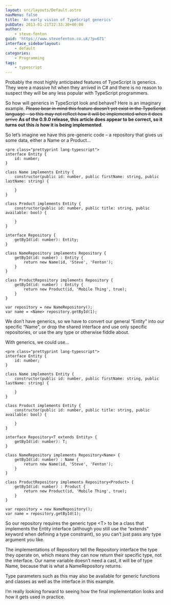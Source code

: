 ```yaml
---
layout: src/layouts/Default.astro
navMenu: false
title: 'An early vision of TypeScript generics'
pubDate: 2013-01-21T22:33:30+00:00
author:
    - steve-fenton
guid: 'https://www.stevefenton.co.uk/?p=671'
interface_sidebarlayout:
    - default
categories:
    - Programming
tags:
    - typescript
---
```


Probably the most highly anticipated features of TypeScript is generics. They were a massive hit when they arrived in C# and there is no reason to suspect they will be any less popular with TypeScript programmers.

So how will generics in TypeScript look and behave? Here is an imaginary example. <del>Please bear in mind this feature doesn’t yet exist in the TypeScript language – so this may not reflect how it will be implemented when it does arrive</del> **As of the 0.9.0 release, this article does appear to be correct, so it turns out this *is* how it is being implemented**.

So let’s imagine we have this pre-generic code – a repository that gives us some data, either a Name or a Product…

```
<pre class="prettyprint lang-typescript">
interface Entity {
    id: number;
}

class Name implements Entity {
    constructor(public id: number, public firstName: string, public lastName: string) {
       
    }
}

class Product implements Entity {
    constructor(public id: number, public title: string, public available: bool) {
   
    }
}

interface Repository {
    getById(id: number): Entity;
}

class NameRepository implements Repository {
    getById(id: number) : Entity {
        return new Name(id, 'Steve', 'Fenton');
    }
}

class ProductRepository implements Repository {
    getById(id: number) : Entity {
        return new Product(id, 'Mobile Thing', true);
    }
}

var repository = new NameRepository();
var name = <Name> repository.getById(1);
```

We don’t have generics, so we have to convert our general “Entity” into our specific “Name”, or drop the shared interface and use only specific repositories, or use the any type or otherwise fiddle about.

With generics, we could use…

```
<pre class="prettyprint lang-typescript">
interface Entity {
    id: number;
}

class Name implements Entity {
    constructor(public id: number, public firstName: string, public lastName: string) {
       
    }
}

class Product implements Entity {
    constructor(public id: number, public title: string, public available: bool) {
   
    }
}

interface Repository<T extends Entity> {
    getById(id: number): T;
}

class NameRepository implements Repository<Name> {
    getById(id: number) : Name {
        return new Name(id, 'Steve', 'Fenton');
    }
}

class ProductRepository implements Repository<Product> {
    getById(id: number) : Product {
        return new Product(id, 'Mobile Thing', true);
    }
}

var repository = new NameRepository();
var name = repository.getById(1);
```

So our repository requires the generic type &lt;T&gt; to be a class that implements the Entity interface (although you still use the “extends” keyword when defining a type constraint), so you can’t just pass any type argument you like.

The implementations of Repository tell the Repository interface the type they operate on, which means they can now return their specific type, not the interface. Our name variable doesn’t need a cast, it will be of type Name, because that is what a NameRepository returns.

Type parameters such as this may also be available for generic functions and classes as well as the interface in this example.

I’m really looking forward to seeing how the final implementation looks and how it gets used in practice.